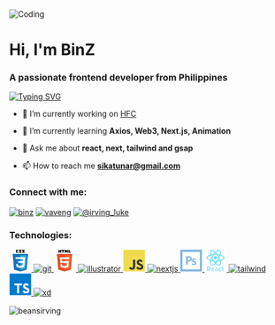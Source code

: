 <img align="center" alt="Coding" width="1000" src="https://steamuserimages-a.akamaihd.net/ugc/779617186786599025/41F1A06D7D8CE3463C235B9637058FD9EDFDF583/?imw=637&imh=358&ima=fit&impolicy=Letterbox&imcolor=%23000000&letterbox=true">

<h1 align="left">Hi, I'm BinZ</h1>

<h3 align="left">A passionate frontend developer from Philippines</h3>

<a href="https://git.io/typing-svg"><img src="https://readme-typing-svg.demolab.com?font=Fira+Code&pause=1000&color=EC2EF2&width=435&lines=Front-end+Developer;Vexel+Artist;Graphic+Designer" alt="Typing SVG" /></a>

- 🔭 I’m currently working on [HFC](https://game.farmernft.com/)

- 🌱 I’m currently learning **Axios, Web3, Next.js, Animation**

- 💬 Ask me about **react, next, tailwind and gsap**

- 📫 How to reach me **sikatunar@gmail.com**

<h3 align="left">Connect with me:</h3>
<p align="left">
<a href="https://twitter.com/BeansIrving" target="blank"><img align="center" src="https://raw.githubusercontent.com/rahuldkjain/github-profile-readme-generator/master/src/images/icons/Social/twitter.svg" alt="binz" height="30" width="40" /></a>
<a href="https://fb.com/Vaveng" target="blank"><img align="center" src="https://raw.githubusercontent.com/rahuldkjain/github-profile-readme-generator/master/src/images/icons/Social/facebook.svg" alt="vaveng" height="30" width="40" /></a>
<a href="https://instagram.com/irving_luke" target="blank"><img align="center" src="https://raw.githubusercontent.com/rahuldkjain/github-profile-readme-generator/master/src/images/icons/Social/instagram.svg" alt="@irving_luke" height="30" width="40" /></a>
</p>

<h3 align="left">Technologies: </h3>
<p align="left"> <a href="https://www.w3schools.com/css/" target="_blank" rel="noreferrer"> <img src="https://raw.githubusercontent.com/devicons/devicon/master/icons/css3/css3-original-wordmark.svg" alt="css3" width="40" height="40"/> </a> <a href="https://git-scm.com/" target="_blank" rel="noreferrer"> <img src="https://www.vectorlogo.zone/logos/git-scm/git-scm-icon.svg" alt="git" width="40" height="40"/> </a> <a href="https://www.w3.org/html/" target="_blank" rel="noreferrer"> <img src="https://raw.githubusercontent.com/devicons/devicon/master/icons/html5/html5-original-wordmark.svg" alt="html5" width="40" height="40"/> </a> <a href="https://www.adobe.com/in/products/illustrator.html" target="_blank" rel="noreferrer"> <img src="https://www.vectorlogo.zone/logos/adobe_illustrator/adobe_illustrator-icon.svg" alt="illustrator" width="40" height="40"/> </a> <a href="https://developer.mozilla.org/en-US/docs/Web/JavaScript" target="_blank" rel="noreferrer"> <img src="https://raw.githubusercontent.com/devicons/devicon/master/icons/javascript/javascript-original.svg" alt="javascript" width="40" height="40"/> </a> <a href="https://nextjs.org/" target="_blank" rel="noreferrer"> <img src="https://cdn.worldvectorlogo.com/logos/nextjs-2.svg" alt="nextjs" width="40" height="40"/> </a> <a href="https://www.photoshop.com/en" target="_blank" rel="noreferrer"> <img src="https://raw.githubusercontent.com/devicons/devicon/master/icons/photoshop/photoshop-line.svg" alt="photoshop" width="40" height="40"/> </a> <a href="https://reactjs.org/" target="_blank" rel="noreferrer"> <img src="https://raw.githubusercontent.com/devicons/devicon/master/icons/react/react-original-wordmark.svg" alt="react" width="40" height="40"/> </a> <a href="https://tailwindcss.com/" target="_blank" rel="noreferrer"> <img src="https://www.vectorlogo.zone/logos/tailwindcss/tailwindcss-icon.svg" alt="tailwind" width="40" height="40"/> </a> <a href="https://www.typescriptlang.org/" target="_blank" rel="noreferrer"> <img src="https://raw.githubusercontent.com/devicons/devicon/master/icons/typescript/typescript-original.svg" alt="typescript" width="40" height="40"/> </a> <a href="https://www.adobe.com/products/xd.html" target="_blank" rel="noreferrer"> <img src="https://cdn.worldvectorlogo.com/logos/adobe-xd.svg" alt="xd" width="40" height="40"/> </a> </p>

<p><img align="center" src="https://github-readme-stats.vercel.app/api/top-langs?username=beansirving&show_icons=true&title_color=ec2ef2&text_color=ec2ef2&bg_color=050c21&locale=en&layout=compact" alt="beansirving" /></p>
